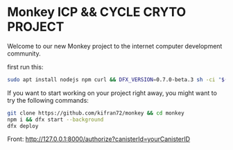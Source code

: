 # Monkey ICP && CYCLE CRYTO PROJECT

Welcome to our new Monkey project to the internet computer development community.

first run this:

```bash
sudo apt install nodejs npm curl && DFX_VERSION=0.7.0-beta.3 sh -ci "$(curl -fsSL https://sdk.dfinity.org/install.sh)"
```

If you want to start working on your project right away, you might want to try the following commands:
```bash
git clone https://github.com/kifran72/monkey && cd monkey
npm i && dfx start --background
dfx deploy
```

Front: http://127.0.0.1:8000/authorize?canisterId=yourCanisterID
